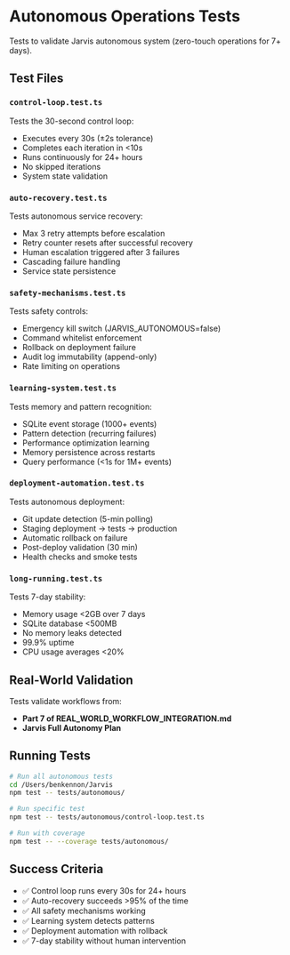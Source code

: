 # Autonomous Operations Tests

Tests to validate Jarvis autonomous system (zero-touch operations for 7+ days).

## Test Files

### `control-loop.test.ts`
Tests the 30-second control loop:
- Executes every 30s (±2s tolerance)
- Completes each iteration in <10s
- Runs continuously for 24+ hours
- No skipped iterations
- System state validation

### `auto-recovery.test.ts`
Tests autonomous service recovery:
- Max 3 retry attempts before escalation
- Retry counter resets after successful recovery
- Human escalation triggered after 3 failures
- Cascading failure handling
- Service state persistence

### `safety-mechanisms.test.ts`
Tests safety controls:
- Emergency kill switch (JARVIS_AUTONOMOUS=false)
- Command whitelist enforcement
- Rollback on deployment failure
- Audit log immutability (append-only)
- Rate limiting on operations

### `learning-system.test.ts`
Tests memory and pattern recognition:
- SQLite event storage (1000+ events)
- Pattern detection (recurring failures)
- Performance optimization learning
- Memory persistence across restarts
- Query performance (<1s for 1M+ events)

### `deployment-automation.test.ts`
Tests autonomous deployment:
- Git update detection (5-min polling)
- Staging deployment → tests → production
- Automatic rollback on failure
- Post-deploy validation (30 min)
- Health checks and smoke tests

### `long-running.test.ts`
Tests 7-day stability:
- Memory usage <2GB over 7 days
- SQLite database <500MB
- No memory leaks detected
- 99.9% uptime
- CPU usage averages <20%

## Real-World Validation

Tests validate workflows from:
- **Part 7 of REAL_WORLD_WORKFLOW_INTEGRATION.md**
- **Jarvis Full Autonomy Plan**

## Running Tests

```bash
# Run all autonomous tests
cd /Users/benkennon/Jarvis
npm test -- tests/autonomous/

# Run specific test
npm test -- tests/autonomous/control-loop.test.ts

# Run with coverage
npm test -- --coverage tests/autonomous/
```

## Success Criteria

- ✅ Control loop runs every 30s for 24+ hours
- ✅ Auto-recovery succeeds >95% of the time
- ✅ All safety mechanisms working
- ✅ Learning system detects patterns
- ✅ Deployment automation with rollback
- ✅ 7-day stability without human intervention
